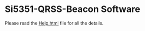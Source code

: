 # Si5351-QRSS-Beacon Software

Please read the [Help.html]( http://htmlpreview.github.com/?https://github.com/VE2ZAZ/Si5351-QRSS-Beacon/blob/Repository-prep-work/Help.html) file for all the details.
